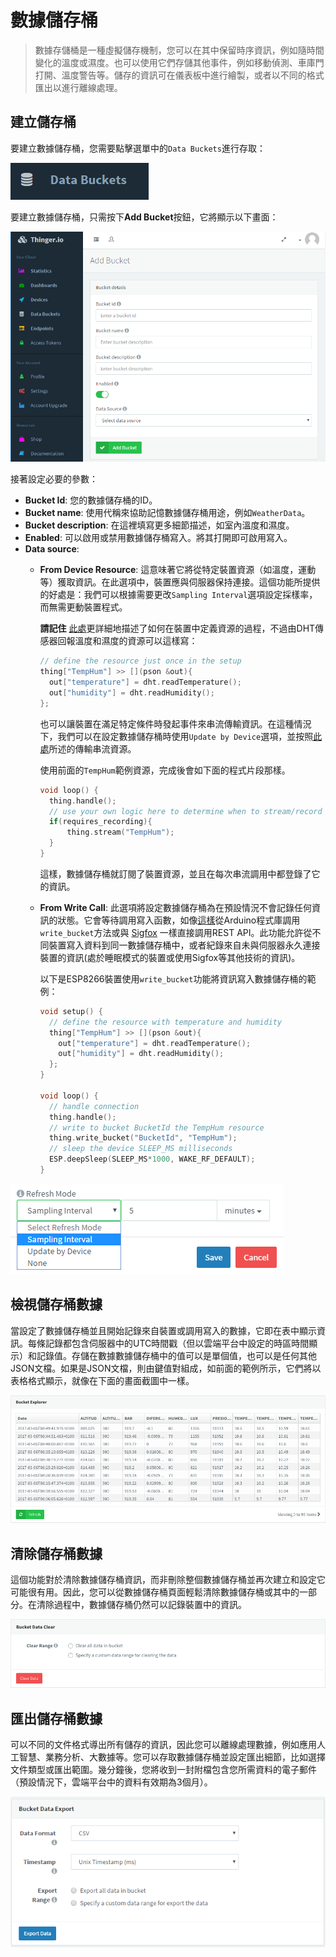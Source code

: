 # 數據儲存桶

> 數據存儲桶是一種虛擬儲存機制，您可以在其中保留時序資訊，例如隨時間變化的溫度或濕度。也可以使用它們存儲其他事件，例如移動偵測、車庫門打開、溫度警告等。儲存的資訊可在儀表板中進行繪製，或者以不同的格式匯出以進行離線處理。

## 建立儲存桶

要建立數據儲存桶，您需要點擊選單中的`Data Buckets`進行存取：

![](../.gitbook/assets/bucketstab.PNG)

要建立數據儲存桶，只需按下**Add Bucket**按鈕，它將顯示以下畫面：

![](../.gitbook/assets/addbucket.PNG)

接著設定必要的參數：

* **Bucket Id**: 您的數據儲存桶的ID。
* **Bucket name**: 使用代稱來協助記憶數據儲存桶用途，例如`WeatherData`。
* **Bucket description**: 在這裡填寫更多細節描述，如室內溫度和濕度。
* **Enabled**: 可以啟用或禁用數據儲存桶寫入。將其打開即可啟用寫入。
* **Data source**:
  * **From Device Resource**: 這意味著它將從特定裝置資源（如溫度，運動等）獲取資訊。在此選項中，裝置應與伺服器保持連接。這個功能所提供的好處是：我們可以根據需要更改`Sampling Interval`選項設定採樣率，而無需更動裝置程式。

    **請記住** [此處](http://gtrx8fd3ds.gitbook.io/thinger-io/arduino/#coding-adding-resources)更詳細地描述了如何在裝置中定義資源的過程，不過由DHT傳感器回報溫度和濕度的資源可以這樣寫：

    ```cpp
    // define the resource just once in the setup
    thing["TempHum"] >> [](pson &out){ 
      out["temperature"] = dht.readTemperature();
      out["humidity"] = dht.readHumidity();
    };
    ```

    也可以讓裝置在滿足特定條件時發起事件來串流傳輸資訊。在這種情況下，我們可以在設定數據儲存桶時使用`Update by Device`選項，並按照[此處](http://gtrx8fd3ds.gitbook.io/thinger-io/arduino/#coding-streaming-resources)所述的傳輸串流資源。

    使用前面的`TempHum`範例資源，完成後會如下面的程式片段那樣。

    ```cpp
    void loop() {
      thing.handle();
      // use your own logic here to determine when to stream/record the resource.
      if(requires_recording){
          thing.stream("TempHum");
      }
    }
    ```

    這樣，數據儲存桶就訂閱了裝置資源，並且在每次串流調用中都登錄了它的資訊。

  * **From Write Call**: 此選項將設定數據儲存桶為在預設情況不會記錄任何資訊的狀態。它會等待調用寫入函數，如像[這樣](http://gtrx8fd3ds.gitbook.io/thinger-io/hardware/climaStick/#quickstart-examples-data-recording-using-sleep)從Arduino程式庫調用`write_bucket`方法或與 [Sigfox](http://gtrx8fd3ds.gitbook.io/thinger-io/sigfox/#steps-in-thingerio-create-a-data-bucket) 一樣直接調用REST API。此功能允許從不同裝置寫入資料到同一數據儲存桶中，或者紀錄來自未與伺服器永久連接裝置的資訊\(處於睡眠模式的裝置或使用Sigfox等其他技術的資訊\)。

    以下是ESP8266裝置使用`write_bucket`功能將資訊寫入數據儲存桶的範例：

    ```cpp
    void setup() {
      // define the resource with temperature and humidity
      thing["TempHum"] >> [](pson &out){ 
        out["temperature"] = dht.readTemperature();
        out["humidity"] = dht.readHumidity();
      };
    }

    void loop() { 
      // handle connection
      thing.handle();
      // write to bucket BucketId the TempHum resource
      thing.write_bucket("BucketId", "TempHum");
      // sleep the device SLEEP_MS milliseconds
      ESP.deepSleep(SLEEP_MS*1000, WAKE_RF_DEFAULT); 
    }
    ```

![](../.gitbook/assets/buckettimesample.PNG)

## 檢視儲存桶數據

當設定了數據儲存桶並且開始記錄來自裝置或調用寫入的數據，它即在表中顯示資訊。每條記錄都包含伺服器中的UTC時間戳（但以雲端平台中設定的時區時間顯示）和記錄值。存儲在數據數據儲存桶中的值可以是單個值，也可以是任何其他JSON文檔。如果是JSON文檔，則由鍵值對組成，如前面的範例所示，它們將以表格格式顯示，就像在下面的畫面截圖中一樣。

![](../.gitbook/assets/iotbucketdata.png)

## 清除儲存桶數據

這個功能對於清除數據儲存桶資訊，而非刪除整個數據儲存桶並再次建立和設定它可能很有用。因此，您可以從數據儲存桶頁面輕鬆清除數據儲存桶或其中的一部分。在清除過程中，數據儲存桶仍然可以記錄裝置中的資訊。

![](../.gitbook/assets/data-bucket-clear.png)

## 匯出儲存桶數據

可以不同的文件格式導出所有儲存的資訊，因此您可以離線處理數據，例如應用人工智慧、業務分析、大數據等。您可以存取數據儲存桶並設定匯出細節，比如選擇文件類型或匯出範圍。幾分鐘後，您將收到一封附檔包含您所需資料的電子郵件（預設情況下，雲端平台中的資料有效期為3個月）。

![](../.gitbook/assets/dowloadbucket.PNG)

